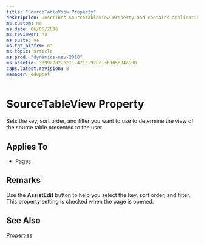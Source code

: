 ```yaml
---
title: "SourceTableView Property"
description: Describes SourceTableView Property and contains applications, remarks, and additional information.
ms.custom: na
ms.date: 06/05/2016
ms.reviewer: na
ms.suite: na
ms.tgt_pltfrm: na
ms.topic: article
ms.prod: "dynamics-nav-2018"
ms.assetid: 3b99a282-bc11-471c-928c-3b305d94a900
caps.latest.revision: 8
manager: edupont
---
```

# SourceTableView Property
Sets the key, sort order, and filter you want to use to determine the view of the source table presented to the user.  
  
## Applies To  
  
-   Pages  
  
## Remarks  
 Use the **AssistEdit** button to help you select the key, sort order, and filter. This property setting is checked when the page is opened.  
  
## See Also  
 [Properties](Properties.md)